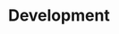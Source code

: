 ---
layout: list
type: tag
title: Development
slug: development
category: blog
sidebar: true
description: >
   Posts about blogging / jekyll theme.
---